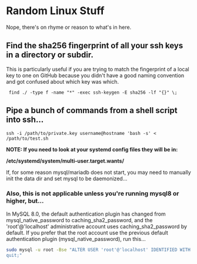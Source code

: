 # Random Linux Stuff

Nope, there's on rhyme or reason to what's in here. 

## Find the sha256 fingerprint of all your ssh keys in a directory or subdir.

This is particularly useful if you are trying to match the fingerprint of a local key to one on GitHub because you didn't have a good naming convention and got confused about which key was which. 

```
 find ./ -type f -name "*" -exec ssh-keygen -E sha256 -lf "{}" \;
```

## Pipe a bunch of commands from a shell script into ssh...

```
ssh -i /path/to/private.key username@hostname 'bash -s' < /path/to/test.sh
```

**NOTE: If you need to look at your systemd config files they will be in:** 

**/etc/systemd/system/multi-user.target.wants/**

If, for some reason mysql/mariadb does not start, you may need to manually init the data dir and set mysql to be daemonized...

### Also, this is not applicable unless you're running mysql8 or higher, but...

In MySQL 8.0, the default authentication plugin has changed from mysql_native_password to caching_sha2_password, and the 'root'@'localhost' administrative account uses caching_sha2_password by default. If you prefer that the root account use the previous default authentication plugin (mysql_native_password), run this...

```bash
sudo mysql -u root -Bse "ALTER USER 'root'@'localhost' IDENTIFIED WITH mysql_native_password BY 'password';
quit;"
```